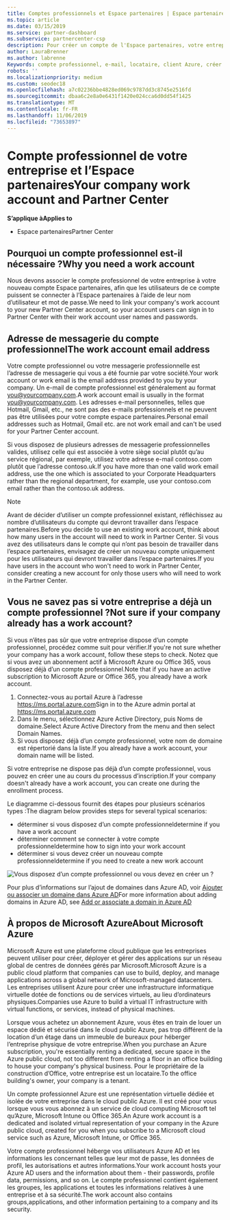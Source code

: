 ```yaml
---
title: Comptes professionnels et Espace partenaires | Espace partenaires
ms.topic: article
ms.date: 03/15/2019
ms.service: partner-dashboard
ms.subservice: partnercenter-csp
description: Pour créer un compte de l'Espace partenaires, votre entreprise doit disposer d'un compte professionnel. Si vous disposez d’un abonnement actif à Microsoft Azure ou Office 365, vous disposez déjà d’un compte professionnel.
author: LauraBrenner
ms.author: labrenne
Keywords: compte professionnel, e-mail, locataire, client Azure, créer un compte, nom de domaine
robots: ''
ms.localizationpriority: medium
ms.custom: seodec18
ms.openlocfilehash: a7c02236bbe4828ed069c9787dd3c8745e2516fd
ms.sourcegitcommit: dbaa6c2e8a0e6431f1420e024cca6d0dd54f1425
ms.translationtype: MT
ms.contentlocale: fr-FR
ms.lasthandoff: 11/06/2019
ms.locfileid: "73653897"
---
```

# <a name="your-company-work-account-and-partner-center"></a><span data-ttu-id="a78e5-105">Compte professionnel de votre entreprise et l’Espace partenaires</span><span class="sxs-lookup"><span data-stu-id="a78e5-105">Your company work account and Partner Center</span></span>  

<span data-ttu-id="a78e5-106">**S’applique à**</span><span class="sxs-lookup"><span data-stu-id="a78e5-106">**Applies to**</span></span>

-  <span data-ttu-id="a78e5-107">Espace partenaires</span><span class="sxs-lookup"><span data-stu-id="a78e5-107">Partner Center</span></span>

## <a name="why-you-need-a-work-account"></a><span data-ttu-id="a78e5-108">Pourquoi un compte professionnel est-il nécessaire ?</span><span class="sxs-lookup"><span data-stu-id="a78e5-108">Why you need a work account</span></span>

<span data-ttu-id="a78e5-109">Nous devons associer le compte professionnel de votre entreprise à votre nouveau compte Espace partenaires, afin que les utilisateurs de ce compte puissent se connecter à l’Espace partenaires à l’aide de leur nom d’utilisateur et mot de passe.</span><span class="sxs-lookup"><span data-stu-id="a78e5-109">We need to link your company's work account to your new Partner Center account, so your account users can sign in to Partner Center with their work account user names and passwords.</span></span>

## <a name="the-work-account-email-address"></a><span data-ttu-id="a78e5-110">Adresse de messagerie du compte professionnel</span><span class="sxs-lookup"><span data-stu-id="a78e5-110">The work account email address</span></span>

<span data-ttu-id="a78e5-111">Votre compte professionnel ou votre messagerie professionnelle est l’adresse de messagerie qui vous a été fournie par votre société.</span><span class="sxs-lookup"><span data-stu-id="a78e5-111">Your work account or work email is the email address provided to you by your company.</span></span> <span data-ttu-id="a78e5-112">Un e-mail de compte professionnel est généralement au format you@yourcompany.com.</span><span class="sxs-lookup"><span data-stu-id="a78e5-112">A work account email is usually in the format you@yourcompany.com.</span></span> <span data-ttu-id="a78e5-113">Les adresses e-mail personnelles, telles que Hotmail, Gmail, etc., ne sont pas des e-mails professionnels et ne peuvent pas être utilisées pour votre compte espace partenaires.</span><span class="sxs-lookup"><span data-stu-id="a78e5-113">Personal email addresses such as Hotmail, Gmail etc. are not work email and can't be used for your Partner Center account.</span></span> 

<span data-ttu-id="a78e5-114">Si vous disposez de plusieurs adresses de messagerie professionnelles valides, utilisez celle qui est associée à votre siège social plutôt qu’au service régional, par exemple, utilisez votre adresse e-mail contoso.com plutôt que l’adresse contoso.uk.</span><span class="sxs-lookup"><span data-stu-id="a78e5-114">If you have more than one valid work email address, use the one which is associated to your Corporate Headquarters rather than the regional department, for example, use your contoso.com email rather than the contoso.uk address.</span></span>

> [!NOTE]  
>  <span data-ttu-id="a78e5-115">Avant de décider d’utiliser un compte professionnel existant, réfléchissez au nombre d’utilisateurs du compte qui devront travailler dans l’espace partenaires.</span><span class="sxs-lookup"><span data-stu-id="a78e5-115">Before you decide to use an existing work account, think about how many users in the account will need to work in Partner Center.</span></span> <span data-ttu-id="a78e5-116">Si vous avez des utilisateurs dans le compte qui n’ont pas besoin de travailler dans l’espace partenaires, envisagez de créer un nouveau compte uniquement pour les utilisateurs qui devront travailler dans l’espace partenaires.</span><span class="sxs-lookup"><span data-stu-id="a78e5-116">If you have users in the account who won't need to work in Partner Center, consider creating a new account for only those users who will need to work in the Partner Center.</span></span>


## <a name="not-sure-if-your-company-already-has-a-work-account"></a><span data-ttu-id="a78e5-117">Vous ne savez pas si votre entreprise a déjà un compte professionnel ?</span><span class="sxs-lookup"><span data-stu-id="a78e5-117">Not sure if your company already has a work account?</span></span>

<span data-ttu-id="a78e5-118">Si vous n’êtes pas sûr que votre entreprise dispose d’un compte professionnel, procédez comme suit pour vérifier.</span><span class="sxs-lookup"><span data-stu-id="a78e5-118">If you're not sure whether your company has a work account, follow these steps to check.</span></span> <span data-ttu-id="a78e5-119">Notez que si vous avez un abonnement actif à Microsoft Azure ou Office 365, vous disposez déjà d’un compte professionnel.</span><span class="sxs-lookup"><span data-stu-id="a78e5-119">Note that if you have an active subscription to Microsoft Azure or Office 365, you already have a work account.</span></span>

1.  <span data-ttu-id="a78e5-120">Connectez-vous au portail Azure à l’adresse https://ms.portal.azure.com</span><span class="sxs-lookup"><span data-stu-id="a78e5-120">Sign in to the Azure admin portal at https://ms.portal.azure.com</span></span>
2.  <span data-ttu-id="a78e5-121">Dans le menu, sélectionnez Azure Active Directory, puis Noms de domaine.</span><span class="sxs-lookup"><span data-stu-id="a78e5-121">Select Azure Active Directory from the menu and then select Domain Names.</span></span>
3.  <span data-ttu-id="a78e5-122">Si vous disposez déjà d’un compte professionnel, votre nom de domaine est répertorié dans la liste.</span><span class="sxs-lookup"><span data-stu-id="a78e5-122">If you already have a work account, your domain name will be listed.</span></span>

<span data-ttu-id="a78e5-123">Si votre entreprise ne dispose pas déjà d’un compte professionnel, vous pouvez en créer une au cours du processus d’inscription.</span><span class="sxs-lookup"><span data-stu-id="a78e5-123">If your company doesn't already have a work account, you can create one during the enrollment process.</span></span>

<span data-ttu-id="a78e5-124">Le diagramme ci-dessous fournit des étapes pour plusieurs scénarios types :</span><span class="sxs-lookup"><span data-stu-id="a78e5-124">The diagram below provides steps for several typical scenarios:</span></span>

- <span data-ttu-id="a78e5-125">déterminer si vous disposez d’un compte professionnel</span><span class="sxs-lookup"><span data-stu-id="a78e5-125">determine if you have a work account</span></span> 
- <span data-ttu-id="a78e5-126">déterminer comment se connecter à votre compte professionnel</span><span class="sxs-lookup"><span data-stu-id="a78e5-126">determine how to sign into your work account</span></span> 
- <span data-ttu-id="a78e5-127">déterminer si vous devez créer un nouveau compte professionnel</span><span class="sxs-lookup"><span data-stu-id="a78e5-127">determine if you need to create a new work account</span></span>


![Vous disposez d’un compte professionnel ou vous devez en créer un ?](images/onboardingAADFlow.png)

<span data-ttu-id="a78e5-129">Pour plus d’informations sur l’ajout de domaines dans Azure AD, voir [Ajouter ou associer un domaine dans Azure AD](https://docs.microsoft.com/azure/active-directory/active-directory-add-domain)</span><span class="sxs-lookup"><span data-stu-id="a78e5-129">For more information about adding domains in Azure AD, see [Add or associate a domain in Azure AD](https://docs.microsoft.com/azure/active-directory/active-directory-add-domain)</span></span>

## <a name="about-microsoft-azure"></a><span data-ttu-id="a78e5-130">À propos de Microsoft Azure</span><span class="sxs-lookup"><span data-stu-id="a78e5-130">About Microsoft Azure</span></span>

<span data-ttu-id="a78e5-131">Microsoft Azure est une plateforme cloud publique que les entreprises peuvent utiliser pour créer, déployer et gérer des applications sur un réseau global de centres de données gérés par Microsoft.</span><span class="sxs-lookup"><span data-stu-id="a78e5-131">Microsoft Azure is a public cloud platform that companies can use to build, deploy, and manage applications across a global network of Microsoft-managed datacenters.</span></span> <span data-ttu-id="a78e5-132">Les entreprises utilisent Azure pour créer une infrastructure informatique virtuelle dotée de fonctions ou de services virtuels, au lieu d’ordinateurs physiques.</span><span class="sxs-lookup"><span data-stu-id="a78e5-132">Companies use Azure to build a virtual IT infrastructure with virtual functions, or services, instead of physical machines.</span></span> 

<span data-ttu-id="a78e5-133">Lorsque vous achetez un abonnement Azure, vous êtes en train de louer un espace dédié et sécurisé dans le cloud public Azure, pas trop différent de la location d’un étage dans un immeuble de bureaux pour héberger l’entreprise physique de votre entreprise.</span><span class="sxs-lookup"><span data-stu-id="a78e5-133">When you purchase an Azure subscription, you're essentially renting a dedicated, secure space in the Azure public cloud, not too different from renting a floor in an office building to house your company's physical business.</span></span> <span data-ttu-id="a78e5-134">Pour le propriétaire de la construction d’Office, votre entreprise est un locataire.</span><span class="sxs-lookup"><span data-stu-id="a78e5-134">To the office building's owner, your company is a tenant.</span></span> 

<span data-ttu-id="a78e5-135">Un compte professionnel Azure est une représentation virtuelle dédiée et isolée de votre entreprise dans le cloud public Azure. Il est créé pour vous lorsque vous vous abonnez à un service de cloud computing Microsoft tel qu’Azure, Microsoft Intune ou Office 365.</span><span class="sxs-lookup"><span data-stu-id="a78e5-135">An Azure work account is a dedicated and isolated virtual representation of your company in the Azure public cloud, created for you when you subscribe to a Microsoft cloud service such as Azure, Microsoft Intune, or Office 365.</span></span> 

<span data-ttu-id="a78e5-136">Votre compte professionnel héberge vos utilisateurs Azure AD et les informations les concernant telles que leur mot de passe, les données de profil, les autorisations et autres informations.</span><span class="sxs-lookup"><span data-stu-id="a78e5-136">Your work account hosts your Azure AD users and the information about them - their passwords, profile data, permissions, and so on.</span></span> <span data-ttu-id="a78e5-137">Le compte professionnel contient également les groupes, les applications et toutes les informations relatives à une entreprise et à sa sécurité.</span><span class="sxs-lookup"><span data-stu-id="a78e5-137">The work account also contains groups,applications, and other information pertaining to a company and its security.</span></span> 
